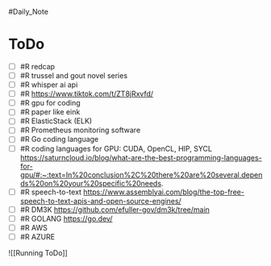 #Daily_Note
# ToDo
- [ ] #R redcap
- [ ] #R trussel and gout novel series
- [ ] #R whisper ai api
- [ ] #R https://www.tiktok.com/t/ZT8jRxvfd/
- [ ] #R gpu for coding
- [ ] #R paper like eink
- [ ] #R ElasticStack (ELK)
- [ ] #R Prometheus monitoring software
- [ ] #R Go coding language
- [ ] #R coding languages for GPU: CUDA, OpenCL, HIP, SYCL https://saturncloud.io/blog/what-are-the-best-programming-languages-for-gpu/#:~:text=In%20conclusion%2C%20there%20are%20several,depends%20on%20your%20specific%20needs.
- [ ] #R speech-to-text https://www.assemblyai.com/blog/the-top-free-speech-to-text-apis-and-open-source-engines/
- [ ] #R DM3K https://github.com/efuller-gov/dm3k/tree/main
- [ ] #R GOLANG https://go.dev/
- [ ] #R AWS
- [ ] #R AZURE

![[Running ToDo]]
